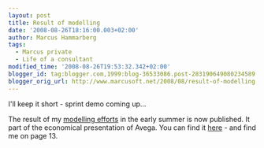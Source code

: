 ```yaml
---
layout: post
title: Result of modelling
date: '2008-08-26T18:16:00.003+02:00'
author: Marcus Hammarberg
tags:
  - Marcus private
  - Life of a consultant
modified_time: '2008-08-26T19:53:32.342+02:00'
blogger_id: tag:blogger.com,1999:blog-36533086.post-283190649080234589
blogger_orig_url: http://www.marcusoft.net/2008/08/result-of-modelling.html
---
```


I'll keep
it short - sprint demo coming up...

The result of my [modelling
efforts](http://www.marcusoft.net/2008/06/new-modeljob.html) in the
early summer is now published. It part of the economical presentation of
Avega. You can find it
[here](http://feed.ne.cision.com/client/avega//Commands/File.aspx?id=851776) -
and find me on page 13.

